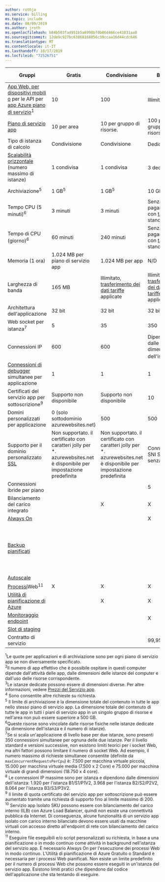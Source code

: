 ```yaml
---
author: rothja
ms.service: billing
ms.topic: include
ms.date: 08/09/2019
ms.author: jroth
ms.openlocfilehash: b84b503fad951b5a6998bf0b06d466ce41031aa8
ms.sourcegitcommit: 12de9c927bc63868168056c39ccaa16d44cdc646
ms.translationtype: MT
ms.contentlocale: it-IT
ms.lasthandoff: 10/17/2019
ms.locfileid: "72526751"
---
```

| Gruppi | Gratis | Condivisione | Basic | Standard | Premium (v2) | Isolated </th> |
| --- | --- | --- | --- | --- | --- | --- |
| [App Web, per dispositivi mobili o](https://azure.microsoft.com/services/app-service/) per le API per [app Azure piano di servizio](../articles/app-service/overview-hosting-plans.md)<sup>1</sup> |10 |100 |Illimitato<sup>2</sup> |Illimitato<sup>2</sup> |Illimitato<sup>2</sup> |Illimitato<sup>2</sup>|
| [Piano di servizio app](../articles/app-service/overview-hosting-plans.md) |10 per area |10 per gruppo di risorse. |100 per gruppo di risorse |100 per gruppo di risorse |100 per gruppo di risorse |100 per gruppo di risorse|
| Tipo di istanza di calcolo |Condivisione |Condivisione |Dedicato<sup>3</sup> |Dedicato<sup>3</sup> |Dedicato<sup>3</sup></p> |Dedicato<sup>3</sup>|
| [Scalabilità orizzontale](../articles/app-service/manage-scale-up.md) (numero massimo di istanze) |1 condivisa |1 condivisa |3 dedicati<sup>3</sup> |10 dedicati<sup>3</sup> |20 dedicati<sup>3</sup>|100 dedicati<sup>4</sup>|
| Archiviazione<sup>5</sup> |1 GB<sup>5</sup> |1 GB<sup>5</sup> |10 GB<sup>5</sup> |50 GB<sup>5</sup> |250 GB<sup>5</sup></p> |1 TB<sup>5</sup>|
| Tempo CPU (5 minuti)<sup>6</sup> |3 minuti |3 minuti |Senza limiti, pagamento con [tariffe](https://azure.microsoft.com/pricing/details/app-service/) standard</a> |Senza limiti, pagamento con [tariffe](https://azure.microsoft.com/pricing/details/app-service/) standard</a> |Senza limiti, pagamento con [tariffe](https://azure.microsoft.com/pricing/details/app-service/) standard</a> |Senza limiti, pagamento con [tariffe](https://azure.microsoft.com/pricing/details/app-service/) standard</a>|
| Tempo di CPU (giorno)<sup>6</sup> |60 minuti |240 minuti |Senza limiti, pagamento con [tariffe](https://azure.microsoft.com/pricing/details/app-service/) standard</a> |Senza limiti, pagamento con [tariffe](https://azure.microsoft.com/pricing/details/app-service/) standard</a> |Senza limiti, pagamento con [tariffe](https://azure.microsoft.com/pricing/details/app-service/) standard</a> |Senza limiti, pagamento con [tariffe](https://azure.microsoft.com/pricing/details/app-service/) standard</a> |
| Memoria (1 ora) |1\.024 MB per piano di servizio app |1\.024 MB per app |N/D |N/D |N/D |N/D |
| Larghezza di banda |165 MB |Illimitato, [trasferimento dei dati tariffe](https://azure.microsoft.com/pricing/details/data-transfers/) applicate |Illimitato, [trasferimento dei dati tariffe](https://azure.microsoft.com/pricing/details/data-transfers/) applicate |Illimitato, [trasferimento dei dati tariffe](https://azure.microsoft.com/pricing/details/data-transfers/) applicate |Illimitato, [trasferimento dei dati tariffe](https://azure.microsoft.com/pricing/details/data-transfers/) applicate |Illimitato, [trasferimento dei dati tariffe](https://azure.microsoft.com/pricing/details/data-transfers/) applicate |
| Architettura dell'applicazione |32 bit |32 bit |32 bit/64 bit |32 bit/64 bit |32 bit/64 bit |32 bit/64 bit |
| Web socket per istanza<sup>7</sup> |5 |35 |350 |Illimitato |Illimitato |Illimitato |
| Connessioni IP | 600 | 600 | Dipende dalle dimensioni dell'istanza<sup>8</sup> | Dipende dalle dimensioni dell'istanza<sup>8</sup> | Dipende dalle dimensioni dell'istanza<sup>8</sup> | 64.000 |
| [Connessioni di debugger](../articles/app-service/troubleshoot-dotnet-visual-studio.md) simultanee per applicazione |1 |1 |1 |5 |5 |5 |
| Certificati del servizio app per sottoscrizione<sup>9</sup>| Supporto non disponibile | Supporto non disponibile |10 |10 |10 |10 |
| Domini personalizzati per applicazione</a> |0 (solo sottodominio azurewebsites.net)|500 |500 |500 |500 |500 |
| Supporto per il dominio personalizzato [SSL](../articles/app-service/app-service-web-tutorial-custom-ssl.md) |Non supportato. il certificato con caratteri jolly per *. azurewebsites.net è disponibile per impostazione predefinita|Non supportato. il certificato con caratteri jolly per *. azurewebsites.net è disponibile per impostazione predefinita|Connessioni SNI SSL senza limiti |Connessioni SNI SSL senza limiti e 1 connessione IP SSL incluse |Connessioni SNI SSL senza limiti e 1 connessione IP SSL incluse | Connessioni SNI SSL senza limiti e 1 connessione IP SSL incluse|
| Connessioni ibride per piano | | | 5 | 25 | 200 | 200 |
| Bilanciamento del carico integrato | |X |X |X |X |X<sup>10</sup> |
| [Always On](../articles/app-service/configure-common.md) | | |X |X |X |X |
| [Backup pianificati](../articles/app-service/manage-backup.md) | | | | Backup pianificati ogni 2 ore, un massimo di 12 backup al giorno (manuale + pianificato) | Backup pianificati ogni ora, un massimo di 50 backup al giorno (manuale + pianificato) | Backup pianificati ogni ora, un massimo di 50 backup al giorno (manuale + pianificato) |
| [Autoscale](../articles/app-service/manage-scale-up.md) | | | |X |X |X |
| [Processi](../articles/app-service/webjobs-create.md)Web<sup>11</sup> |X |X |X |X |X |X |
| [Utilità di pianificazione di Azure](https://azure.microsoft.com/services/scheduler/) | |X |X |X |X |X |
| [Monitoraggio endpoint](../articles/app-service/web-sites-monitor.md) | | |X |X |X |X |
| [Slot di staging](../articles/app-service/deploy-staging-slots.md) | | | |5 |20 |20 |
| Contratto di servizio | |  |99,95%|99,95%|99,95%|99,95%|  

<sup>1</sup>Le quote per applicazioni e di archiviazione sono per ogni piano di servizio app se non diversamente specificato.  
<sup>2</sup>Il numero di app effettivo che è possibile ospitare in questi computer dipende dall'attività delle app, dalle dimensioni delle istanze del computer e dall'uso delle risorse corrispondente.  
<sup>3</sup>Le istanze dedicate possono essere di dimensioni diverse. Per altre informazioni, vedere [Prezzi del Servizio app](https://azure.microsoft.com/pricing/details/app-service/).  
<sup>4</sup> Sono consentite altre richieste su richiesta.  
<sup>5</sup> Il limite di archiviazione è la dimensione totale del contenuto in tutte le app nello stesso piano di servizio app. La dimensione totale del contenuto di tutte le app in tutti i piani di servizio app in un singolo gruppo di risorse e nell'area non può essere superiore a 500 GB.  
<sup>6</sup>Queste risorse sono vincolate dalle risorse fisiche nelle istanze dedicate (la dimensione dell'istanza e il numero di istanze).  
<sup>7</sup>Se si scala un'applicazione di livello base per due istanze, sono presenti 350 connessioni simultanee per ognuna delle due istanze. Per il livello standard e versioni successive, non esistono limiti teorici per i socket Web, ma altri fattori possono limitare il numero di socket Web. Ad esempio, il numero massimo di richieste simultanee consentite (definite da `maxConcurrentRequestsPerCpu`) è: 7.500 per macchina virtuale piccola, 15.000 per macchina virtuale media (7.500 x 2 Core) e 75.000 per macchina virtuale di grandi dimensioni (18.750 x 4 core).  
<sup>8</sup> Le connessioni IP massime sono per istanza e dipendono dalle dimensioni dell'istanza: 1.920 per l'istanza B1/S1/P1V2, 3.968 per l'istanza B2/S2/P2V2, 8.064 per l'istanza B3/S3/P3V2.  
<sup>9</sup> Il limite di quota certificato del servizio app per sottoscrizione può essere aumentato tramite una richiesta di supporto fino al limite massimo di 200.  
<sup>10</sup> Servizio app Isolato SKU possono essere con bilanciamento del carico interno (ILB) con Azure Load Balancer, quindi non esiste una connettività pubblica da Internet. Di conseguenza, alcune funzionalità di un servizio app isolato con carico interno bilanciato devono essere usati da macchine virtuali con accesso diretto all'endpoint di rete con bilanciamento del carico interno.  
<sup>11</sup> Eseguire file eseguibili e/o script personalizzati su richiesta, in base a una pianificazione o in modo continuo come attività in background nell'istanza del servizio app. È necessario Always On per l'esecuzione dei processi Web in modo continuo. L'Utilità di pianificazione di Azure Gratuito o Standard è necessaria per i processi Web pianificati. Non esiste un limite predefinito per il numero di processi Web che possono essere eseguiti in un'istanza del servizio app. Esistono limiti pratici che dipendono dal codice dell'applicazione che sta tentando di eseguire.  